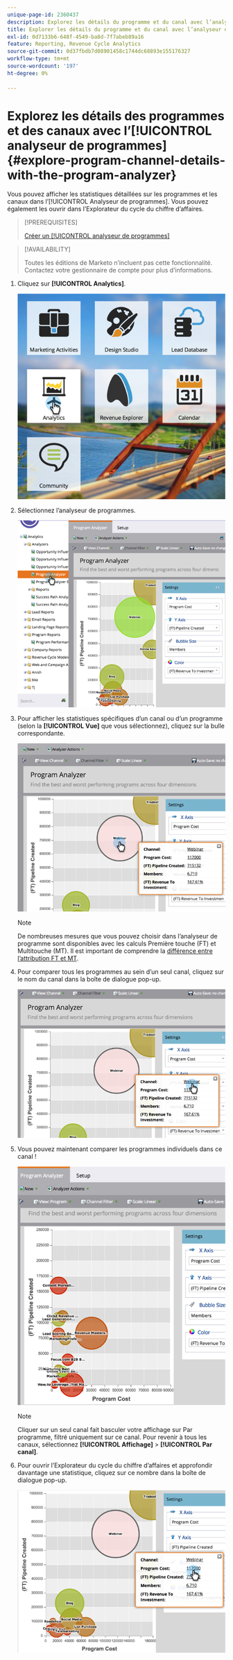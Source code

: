 ```yaml
---
unique-page-id: 2360437
description: Explorez les détails du programme et du canal avec l’analyseur de programmes - Documents Marketo - Documentation du produit
title: Explorer les détails du programme et du canal avec l’analyseur de programmes
exl-id: 0d7133b6-648f-4549-ba8d-7f7abeb89a16
feature: Reporting, Revenue Cycle Analytics
source-git-commit: 0d37fbdb7d08901458c1744dc68893e155176327
workflow-type: tm+mt
source-wordcount: '197'
ht-degree: 0%

---
```


# Explorez les détails des programmes et des canaux avec l’[!UICONTROL analyseur de programmes] {#explore-program-channel-details-with-the-program-analyzer}

Vous pouvez afficher les statistiques détaillées sur les programmes et les canaux dans l’[!UICONTROL Analyseur de programmes]. Vous pouvez également les ouvrir dans l’Explorateur du cycle du chiffre d’affaires.

>[!PREREQUISITES]
>
>[Créer un [!UICONTROL analyseur de programmes]](/help/marketo/product-docs/reporting/revenue-cycle-analytics/program-analytics/create-a-program-analyzer.md)

>[!AVAILABILITY]
>
>Toutes les éditions de Marketo n’incluent pas cette fonctionnalité. Contactez votre gestionnaire de compte pour plus d’informations.

1. Cliquez sur **[!UICONTROL Analytics]**.

   ![](assets/image2015-4-28-12-3a54-3a47.png)

1. Sélectionnez l’analyseur de programmes.

   ![](assets/image2015-4-28-12-3a56-3a46.png)

1. Pour afficher les statistiques spécifiques d’un canal ou d’un programme (selon la **[!UICONTROL Vue]** que vous sélectionnez), cliquez sur la bulle correspondante.

   ![](assets/image2015-4-28-12-3a57-3a14.png)

   >[!NOTE]
   >
   >De nombreuses mesures que vous pouvez choisir dans l’analyseur de programme sont disponibles avec les calculs Première touche (FT) et Multitouche (MT). Il est important de comprendre la [ différence entre l’attribution FT et MT](/help/marketo/product-docs/reporting/revenue-cycle-analytics/revenue-tools/attribution/understanding-attribution.md).

1. Pour comparer tous les programmes au sein d’un seul canal, cliquez sur le nom du canal dans la boîte de dialogue pop-up.

   ![](assets/image2015-4-28-12-3a59-3a36.png)

1. Vous pouvez maintenant comparer les programmes individuels dans ce canal !

   ![](assets/image2015-4-28-13-3a0-3a14.png)

   >[!NOTE]
   >
   >Cliquer sur un seul canal fait basculer votre affichage sur Par programme, filtré uniquement sur ce canal. Pour revenir à tous les canaux, sélectionnez **[!UICONTROL Affichage]** > **[!UICONTROL Par canal]**.

1. Pour ouvrir l’Explorateur du cycle du chiffre d’affaires et approfondir davantage une statistique, cliquez sur ce nombre dans la boîte de dialogue pop-up.

   ![](assets/image2015-4-28-13-3a1-3a35.png)
